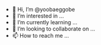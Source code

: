- 👋 Hi, I’m @yoobaeggobe
- 👀 I’m interested in ...
- 🌱 I’m currently learning ...
- 💞️ I’m looking to collaborate on ...
- 📫 How to reach me ...

<!---
yoobaeggobe/yoobaeggobe is a ✨ special ✨ repository because its `README.md` (this file) appears on your GitHub profile.
You can click the Preview link to take a look at your changes.
--->
